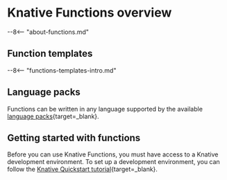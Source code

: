 # Knative Functions overview

--8<-- "about-functions.md"

## Function templates

--8<-- "functions-templates-intro.md"

## Language packs

Functions can be written in any language supported by the available [language packs](https://github.com/knative/func/blob/main/docs/language-packs/language-pack-contract.md){target=_blank}.
<!--TODO: Remove and replace with lang pack snippet in future PR, similar to templates-->

## Getting started with functions

Before you can use Knative Functions, you must have access to a Knative development environment. To set up a development environment, you can follow the [Knative Quickstart tutorial](../getting-started/){target=_blank}.
